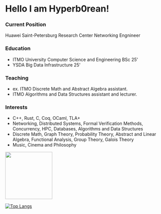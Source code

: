 # Hello I am Hyperb0rean!

### Current Position 
Huawei Saint-Petersburg Research Center Networking Engnineer

### Education
 - ITMO University Computer Science and Engineering BSc 25'
 - YSDA Big Data Infrastructure 25'

### Teaching
 - ex. ITMO Discrete Math and Abstract Algebra assistant.
 - ITMO Algorithms and Data Structures assistant and lecturer.

### Interests
- C++, Rust, C, Coq, OCaml, TLA+
- Networking, Distributed Systems, Formal Verification Methods, Concurrency, HPC, Databases, Algorithms and Data Structures
- Discrete Math, Graph Theory, Probability Theory, Abstract and Linear Algebra, Functional Analysis, Group Theory, Galois Theory
- Music, Cinema and Philosophy



<p>
<a href="https://github-readme-stats.vercel.app/api?username=Hyperb0rean&show_icons=true&count_private=true">
       <img height=150 src="https://github-readme-stats.vercel.app/api?username=Hyperb0rean&show_icons=true&count_private=true"/>
</a>

[![Top Langs](https://github-readme-stats.vercel.app/api/top-langs/?username=hyperb0rean&layout=pie&count_private=true&lang_count=10&hide=java,python,cmake)](https://github.com/anuraghazra/github-readme-stats)
</p>
